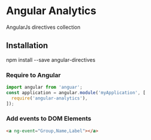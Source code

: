 # Angular Analytics
AngularJs directives collection

## Installation
npm install --save angular-directives

### Require to Angular
```js
import angular from 'anguar';
const application = angular.module('myApplication', [
  require('angular-analytics'),
]);
```

### Add events to DOM Elements
```html
<a ng-event="Group,Name,Label"></a>
```